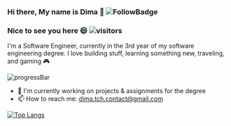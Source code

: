 ### Hi there, My name is Dima 👋 ![FollowBadge](https://img.shields.io/github/followers/DimaTc?label=Follow&style=social)  
### Nice to see you here 😄 ![visitors](https://visitor-badge.glitch.me/badge?page_id=DimaTc.DimaTc)  

I'm a Software Engineer, currently in the 3rd year of my software engineering degree.  I love building stuff, learning something new,  traveling, and gaming 🎮

 ![progressBar](https://progress-bar.dev/3/?scale=4&title=Degree%20Progress&suffix=Y)

- 🏫 I'm currently working on projects & assignments for the degree 
- 📫 How to reach me: dima.tch.contact@gmail.com  

[![Top Langs](https://github-readme-stats.vercel.app/api/top-langs/?username=DimaTc)](https://github.com/DimaTc/github-readme-stats)



